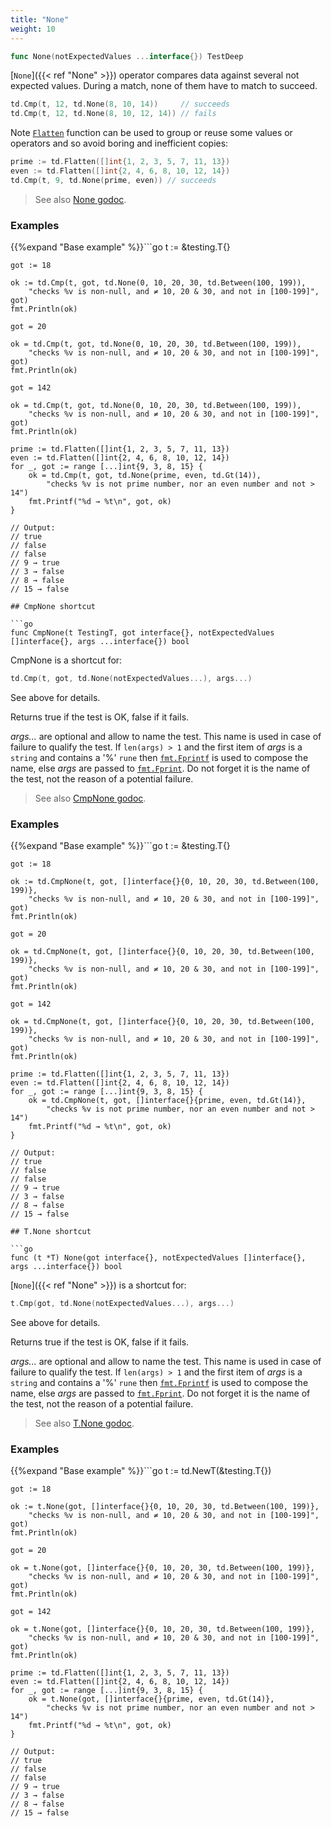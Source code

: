 ```yaml
---
title: "None"
weight: 10
---
```


```go
func None(notExpectedValues ...interface{}) TestDeep
```

[`None`]({{< ref "None" >}}) operator compares data against several not expected
values. During a match, none of them have to match to succeed.

```go
td.Cmp(t, 12, td.None(8, 10, 14))     // succeeds
td.Cmp(t, 12, td.None(8, 10, 12, 14)) // fails
```

Note [`Flatten`](https://pkg.go.dev/github.com/maxatome/go-testdeep/td#Flatten) function can be used to group or reuse some values or
operators and so avoid boring and inefficient copies:

```go
prime := td.Flatten([]int{1, 2, 3, 5, 7, 11, 13})
even := td.Flatten([]int{2, 4, 6, 8, 10, 12, 14})
td.Cmp(t, 9, td.None(prime, even)) // succeeds
```


> See also [<i class='fas fa-book'></i> None godoc](https://pkg.go.dev/github.com/maxatome/go-testdeep/td#None).

### Examples

{{%expand "Base example" %}}```go
	t := &testing.T{}

	got := 18

	ok := td.Cmp(t, got, td.None(0, 10, 20, 30, td.Between(100, 199)),
		"checks %v is non-null, and ≠ 10, 20 & 30, and not in [100-199]", got)
	fmt.Println(ok)

	got = 20

	ok = td.Cmp(t, got, td.None(0, 10, 20, 30, td.Between(100, 199)),
		"checks %v is non-null, and ≠ 10, 20 & 30, and not in [100-199]", got)
	fmt.Println(ok)

	got = 142

	ok = td.Cmp(t, got, td.None(0, 10, 20, 30, td.Between(100, 199)),
		"checks %v is non-null, and ≠ 10, 20 & 30, and not in [100-199]", got)
	fmt.Println(ok)

	prime := td.Flatten([]int{1, 2, 3, 5, 7, 11, 13})
	even := td.Flatten([]int{2, 4, 6, 8, 10, 12, 14})
	for _, got := range [...]int{9, 3, 8, 15} {
		ok = td.Cmp(t, got, td.None(prime, even, td.Gt(14)),
			"checks %v is not prime number, nor an even number and not > 14")
		fmt.Printf("%d → %t\n", got, ok)
	}

	// Output:
	// true
	// false
	// false
	// 9 → true
	// 3 → false
	// 8 → false
	// 15 → false

```{{% /expand%}}
## CmpNone shortcut

```go
func CmpNone(t TestingT, got interface{}, notExpectedValues []interface{}, args ...interface{}) bool
```

CmpNone is a shortcut for:

```go
td.Cmp(t, got, td.None(notExpectedValues...), args...)
```

See above for details.

Returns true if the test is OK, false if it fails.

*args...* are optional and allow to name the test. This name is
used in case of failure to qualify the test. If `len(args) > 1` and
the first item of *args* is a `string` and contains a '%' `rune` then
[`fmt.Fprintf`](https://pkg.go.dev/fmt/#Fprintf) is used to compose the name, else *args* are passed to
[`fmt.Fprint`](https://pkg.go.dev/fmt/#Fprint). Do not forget it is the name of the test, not the
reason of a potential failure.


> See also [<i class='fas fa-book'></i> CmpNone godoc](https://pkg.go.dev/github.com/maxatome/go-testdeep/td#CmpNone).

### Examples

{{%expand "Base example" %}}```go
	t := &testing.T{}

	got := 18

	ok := td.CmpNone(t, got, []interface{}{0, 10, 20, 30, td.Between(100, 199)},
		"checks %v is non-null, and ≠ 10, 20 & 30, and not in [100-199]", got)
	fmt.Println(ok)

	got = 20

	ok = td.CmpNone(t, got, []interface{}{0, 10, 20, 30, td.Between(100, 199)},
		"checks %v is non-null, and ≠ 10, 20 & 30, and not in [100-199]", got)
	fmt.Println(ok)

	got = 142

	ok = td.CmpNone(t, got, []interface{}{0, 10, 20, 30, td.Between(100, 199)},
		"checks %v is non-null, and ≠ 10, 20 & 30, and not in [100-199]", got)
	fmt.Println(ok)

	prime := td.Flatten([]int{1, 2, 3, 5, 7, 11, 13})
	even := td.Flatten([]int{2, 4, 6, 8, 10, 12, 14})
	for _, got := range [...]int{9, 3, 8, 15} {
		ok = td.CmpNone(t, got, []interface{}{prime, even, td.Gt(14)},
			"checks %v is not prime number, nor an even number and not > 14")
		fmt.Printf("%d → %t\n", got, ok)
	}

	// Output:
	// true
	// false
	// false
	// 9 → true
	// 3 → false
	// 8 → false
	// 15 → false

```{{% /expand%}}
## T.None shortcut

```go
func (t *T) None(got interface{}, notExpectedValues []interface{}, args ...interface{}) bool
```

[`None`]({{< ref "None" >}}) is a shortcut for:

```go
t.Cmp(got, td.None(notExpectedValues...), args...)
```

See above for details.

Returns true if the test is OK, false if it fails.

*args...* are optional and allow to name the test. This name is
used in case of failure to qualify the test. If `len(args) > 1` and
the first item of *args* is a `string` and contains a '%' `rune` then
[`fmt.Fprintf`](https://pkg.go.dev/fmt/#Fprintf) is used to compose the name, else *args* are passed to
[`fmt.Fprint`](https://pkg.go.dev/fmt/#Fprint). Do not forget it is the name of the test, not the
reason of a potential failure.


> See also [<i class='fas fa-book'></i> T.None godoc](https://pkg.go.dev/github.com/maxatome/go-testdeep/td#T.None).

### Examples

{{%expand "Base example" %}}```go
	t := td.NewT(&testing.T{})

	got := 18

	ok := t.None(got, []interface{}{0, 10, 20, 30, td.Between(100, 199)},
		"checks %v is non-null, and ≠ 10, 20 & 30, and not in [100-199]", got)
	fmt.Println(ok)

	got = 20

	ok = t.None(got, []interface{}{0, 10, 20, 30, td.Between(100, 199)},
		"checks %v is non-null, and ≠ 10, 20 & 30, and not in [100-199]", got)
	fmt.Println(ok)

	got = 142

	ok = t.None(got, []interface{}{0, 10, 20, 30, td.Between(100, 199)},
		"checks %v is non-null, and ≠ 10, 20 & 30, and not in [100-199]", got)
	fmt.Println(ok)

	prime := td.Flatten([]int{1, 2, 3, 5, 7, 11, 13})
	even := td.Flatten([]int{2, 4, 6, 8, 10, 12, 14})
	for _, got := range [...]int{9, 3, 8, 15} {
		ok = t.None(got, []interface{}{prime, even, td.Gt(14)},
			"checks %v is not prime number, nor an even number and not > 14")
		fmt.Printf("%d → %t\n", got, ok)
	}

	// Output:
	// true
	// false
	// false
	// 9 → true
	// 3 → false
	// 8 → false
	// 15 → false

```{{% /expand%}}
